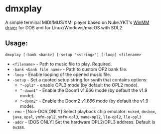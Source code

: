 # dmxplay

A simple terminal MIDI/MUS/XMI player based on Nuke.YKT's [WinMM driver](https://github.com/nukeykt/WinOPL3Driver) for DOS and for Linux/Windows/macOS with SDL2.

## Usage:

```
dmxplay [-bank <bank>] [-setup "<string>"] [-loop] <filename>
```

- `<filename>` - Path to music file to play. Required.
- `-bank <bank file name>` - Path to custom OP2 bank file.
- `-loop` - Enable looping of the opened music file.
- `-setup` - Set a quoted setup string for synth that contains options:
  - `"-opl3"`  - enable OPL3 mode (by default the OPL2 mode).
  - `"-doom1"` - Enable the Doom1 v1.666 mode (by default the v1.9 mode).
  - `"-doom2"` - Enable the Doom2 v1.666 mode (by default the v1.9 mode).
- `-emu` - \[Non-DOS ONLY\] Select playback chip emulator: `nuked`, `dosbox`, `java`, `opal`, `ymfm-opl2`, `ymfm-opl3`, `mame-opl2`, `lle-opl2`, `lle-opl3`
- `-addr` - \[DOS ONLY\] Set the hardware OPL2/OPL3 address. Default is `0x388`.
